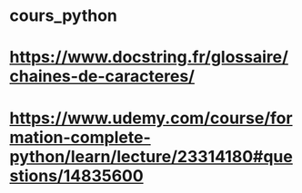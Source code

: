 # cours_python
# https://www.docstring.fr/glossaire/chaines-de-caracteres/
# https://www.udemy.com/course/formation-complete-python/learn/lecture/23314180#questions/14835600
